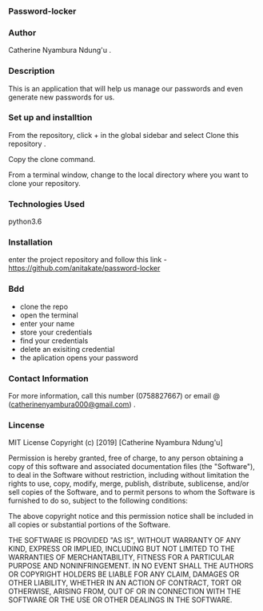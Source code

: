 ### Password-locker

### Author
Catherine Nyambura Ndung'u .

### Description
This is an application that will help us manage our passwords and even generate new passwords for us.

### Set up and installtion
From the repository, click + in the global sidebar and select Clone this repository .

Copy the clone command.

From a terminal window, change to the local directory where you want to clone your repository.

### Technologies Used
 python3.6
 
### Installation
 enter the project repository and
 follow this link - https://github.com/anitakate/password-locker

### Bdd
- clone the repo
- open the terminal
- enter your name
- store your credentials
- find your credentials
- delete an exisiting credential
- the aplication opens your password

### Contact Information
For more information, call this number (0758827667) or email @ (catherinenyambura000@gmail.com) .

### Lincense
MIT License
Copyright (c) [2019] [Catherine Nyambura Ndung'u]

Permission is hereby granted, free of charge, to any person obtaining a copy of this software and associated documentation files (the "Software"), to deal in the Software without restriction, including without limitation the rights to use, copy, modify, merge, publish, distribute, sublicense, and/or sell copies of the Software, and to permit persons to whom the Software is furnished to do so, subject to the following conditions:

The above copyright notice and this permission notice shall be included in all copies or substantial portions of the Software.

THE SOFTWARE IS PROVIDED "AS IS", WITHOUT WARRANTY OF ANY KIND, EXPRESS OR IMPLIED, INCLUDING BUT NOT LIMITED TO THE WARRANTIES OF MERCHANTABILITY, FITNESS FOR A PARTICULAR PURPOSE AND NONINFRINGEMENT. IN NO EVENT SHALL THE AUTHORS OR COPYRIGHT HOLDERS BE LIABLE FOR ANY CLAIM, DAMAGES OR OTHER LIABILITY, WHETHER IN AN ACTION OF CONTRACT, TORT OR OTHERWISE, ARISING FROM, OUT OF OR IN CONNECTION WITH THE SOFTWARE OR THE USE OR OTHER DEALINGS IN THE SOFTWARE.
